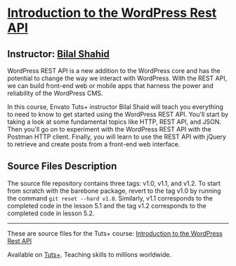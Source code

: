 # [Introduction to the WordPress Rest API][published url]
## Instructor: [Bilal Shahid][instructor url]


WordPress REST API is a new addition to the WordPress core and has the potential to change the way we interact with WordPress. With the REST API, we can build front-end web or mobile apps that harness the power and reliability of the WordPress CMS.

In this course, Envato Tuts+ instructor Bilal Shaid will teach you everything to need to know to get started using the WordPress REST API. You'll start by taking a look at some fundamental topics like HTTP, REST API, and JSON. Then you'll go on to experiment with the WordPress REST API with the Postman HTTP client. Finally, you will learn to use the REST API with jQuery to retrieve and create posts from a front-end web interface.


## Source Files Description


The source file repository contains three tags: v1.0, v1.1, and v1.2. To start from scratch with the barebone package, revert to the tag v1.0 by running the command `git reset --hard v1.0`. Similarly, v1.1 corresponds to the completed code in the lesson 5.1 and the tag v1.2 corresponds to the completed code in lesson 5.2.



------

These are source files for the Tuts+ course: [Introduction to the WordPress Rest API][published url]

Available on [Tuts+](https://tutsplus.com). Teaching skills to millions worldwide.

[published url]: https://code.tutsplus.com/courses/introduction-to-the-wordpress-rest-api
[instructor url]: https://tutsplus.com/authors/bilal-shahid

